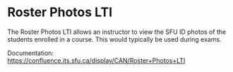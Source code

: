 # Roster Photos LTI

The Roster Photos LTI allows an instructor to view the SFU ID photos of the students enrolled in a course. This would typically be used during exams.

Documentation: https://confluence.its.sfu.ca/display/CAN/Roster+Photos+LTI
